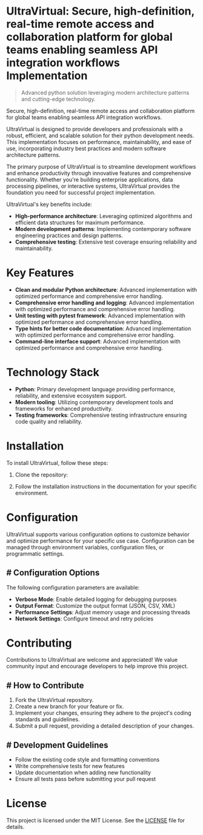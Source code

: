 <!-- fallback_UltraVirtual_20250802094948_66607 -->

# UltraVirtual: Secure, high-definition, real-time remote access and collaboration platform for global teams enabling seamless API integration workflows Implementation
> Advanced python solution leveraging modern architecture patterns and cutting-edge technology.

Secure, high-definition, real-time remote access and collaboration platform for global teams enabling seamless API integration workflows.

UltraVirtual is designed to provide developers and professionals with a robust, efficient, and scalable solution for their python development needs. This implementation focuses on performance, maintainability, and ease of use, incorporating industry best practices and modern software architecture patterns.

The primary purpose of UltraVirtual is to streamline development workflows and enhance productivity through innovative features and comprehensive functionality. Whether you're building enterprise applications, data processing pipelines, or interactive systems, UltraVirtual provides the foundation you need for successful project implementation.

UltraVirtual's key benefits include:

* **High-performance architecture**: Leveraging optimized algorithms and efficient data structures for maximum performance.
* **Modern development patterns**: Implementing contemporary software engineering practices and design patterns.
* **Comprehensive testing**: Extensive test coverage ensuring reliability and maintainability.

# Key Features

* **Clean and modular Python architecture**: Advanced implementation with optimized performance and comprehensive error handling.
* **Comprehensive error handling and logging**: Advanced implementation with optimized performance and comprehensive error handling.
* **Unit testing with pytest framework**: Advanced implementation with optimized performance and comprehensive error handling.
* **Type hints for better code documentation**: Advanced implementation with optimized performance and comprehensive error handling.
* **Command-line interface support**: Advanced implementation with optimized performance and comprehensive error handling.

# Technology Stack

* **Python**: Primary development language providing performance, reliability, and extensive ecosystem support.
* **Modern tooling**: Utilizing contemporary development tools and frameworks for enhanced productivity.
* **Testing frameworks**: Comprehensive testing infrastructure ensuring code quality and reliability.

# Installation

To install UltraVirtual, follow these steps:

1. Clone the repository:


2. Follow the installation instructions in the documentation for your specific environment.

# Configuration

UltraVirtual supports various configuration options to customize behavior and optimize performance for your specific use case. Configuration can be managed through environment variables, configuration files, or programmatic settings.

## # Configuration Options

The following configuration parameters are available:

* **Verbose Mode**: Enable detailed logging for debugging purposes
* **Output Format**: Customize the output format (JSON, CSV, XML)
* **Performance Settings**: Adjust memory usage and processing threads
* **Network Settings**: Configure timeout and retry policies

# Contributing

Contributions to UltraVirtual are welcome and appreciated! We value community input and encourage developers to help improve this project.

## # How to Contribute

1. Fork the UltraVirtual repository.
2. Create a new branch for your feature or fix.
3. Implement your changes, ensuring they adhere to the project's coding standards and guidelines.
4. Submit a pull request, providing a detailed description of your changes.

## # Development Guidelines

* Follow the existing code style and formatting conventions
* Write comprehensive tests for new features
* Update documentation when adding new functionality
* Ensure all tests pass before submitting your pull request

# License

This project is licensed under the MIT License. See the [LICENSE](https://github.com/Muramatsuu/UltraVirtual/blob/main/LICENSE) file for details.
